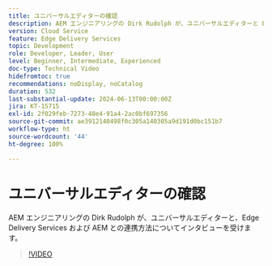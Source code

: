 ```yaml
---
title: ユニバーサルエディターの確認
description: AEM エンジニアリングの Dirk Rudolph が、ユニバーサルエディターと Edge Delivery Services についてインタビューを受けます。
version: Cloud Service
feature: Edge Delivery Services
topic: Development
role: Developer, Leader, User
level: Beginner, Intermediate, Experienced
doc-type: Technical Video
hidefromtoc: true
recommendations: noDisplay, noCatalog
duration: 532
last-substantial-update: 2024-06-13T00:00:00Z
jira: KT-15715
exl-id: 2f029feb-7273-48e4-91a4-2ac0bf697356
source-git-commit: ae3912140498f0c305a140305a9d191d0bc151b7
workflow-type: ht
source-wordcount: '44'
ht-degree: 100%

---
```


# ユニバーサルエディターの確認

AEM エンジニアリングの Dirk Rudolph が、ユニバーサルエディターと、Edge Delivery Services および AEM との連携方法についてインタビューを受けます。

>[!VIDEO](https://video.tv.adobe.com/v/3429656/?learn=on)
